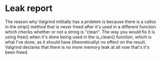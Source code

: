 # Leak report

The reason why Valgrind intitially has a problem is because there is a calloc in the strip() method that is never freed after
it's used in a different function which checks whether or not a string is "clean". The way you would fix it is using free()
when it's done being used in the is_clean() function, which is what I've done, as it should have (theoretically) no effect on the
result. Valgrind declares that there is no more memory leak at all now that's it's been freed.
